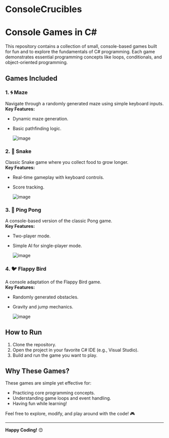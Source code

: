 # ConsoleCrucibles

# Console Games in C#

This repository contains a collection of small, console-based games built for fun and to explore the fundamentals of C# programming. Each game demonstrates essential programming concepts like loops, conditionals, and object-oriented programming.

## Games Included

### 1. 🌀 Maze
Navigate through a randomly generated maze using simple keyboard inputs.  
**Key Features:**  
- Dynamic maze generation.  
- Basic pathfinding logic.

  ![image](https://github.com/user-attachments/assets/622475dc-c8a6-4da8-8c94-b318513afb38)


### 2. 🐍 Snake
Classic Snake game where you collect food to grow longer.  
**Key Features:**  
- Real-time gameplay with keyboard controls.  
- Score tracking.

  ![image](https://github.com/user-attachments/assets/5d3f8d1f-493b-4d6b-99f9-825efc2bfe5f)


### 3. 🏓 Ping Pong
A console-based version of the classic Pong game.  
**Key Features:**  
- Two-player mode.  
- Simple AI for single-player mode.

  ![image](https://github.com/user-attachments/assets/7ebe5845-4065-444d-9186-e58c76c8c604)

### 4. 🐦 Flappy Bird
A console adaptation of the Flappy Bird game.  
**Key Features:**  
- Randomly generated obstacles.  
- Gravity and jump mechanics.

  ![image](https://github.com/user-attachments/assets/39cd4140-c603-46a6-b3eb-91dfeba391d1)


## How to Run
1. Clone the repository.
2. Open the project in your favorite C# IDE (e.g., Visual Studio).
3. Build and run the game you want to play.

## Why These Games?
These games are simple yet effective for:
- Practicing core programming concepts.
- Understanding game loops and event handling.
- Having fun while learning!

Feel free to explore, modify, and play around with the code! 🎮

---

**Happy Coding!** 😊

